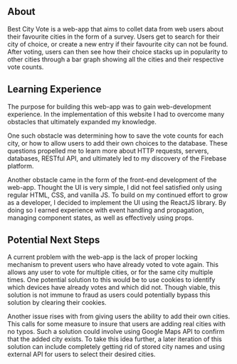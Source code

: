 ## About
Best City Vote is a web-app that aims to collet data from web users about their favourite cities in the form of a survey. Users get to search for their city of choice, or create a new entry if their favourite city can not be found. After voting, users can then see how their choice stacks up in popularity to other cities through a bar graph showing all the cities and their respective vote counts.

## Learning Experience
The purpose for building this web-app was to gain web-development experience. In the implementation of this website I had to overcome many obstacles that ultimately expanded my knowledge.

One such obstacle was determining how to save the vote counts for each city, or how to allow users to add their own choices to the database. These questions propelled me to learn more about HTTP requests, servers, databases, RESTful API, and ultimately led to my discovery of the Firebase platform.

Another obstacle came in the form of the front-end development of the web-app. Thought the UI is very simple, I did not feel satisfied only using regular HTML, CSS, and vanilla JS. To build on my continued effort to grow as a developer, I decided to implement the UI using the ReactJS library. By doing so I earned experience with event handling and propagation, managing component states, as well as effectively using props.

## Potential Next Steps
A current problem with the web-app is the lack of proper locking mechanism to prevent users who have already voted to vote again. This allows any user to vote for multiple cities, or for the same city multiple times. One potential solution to this would be to use cookies to identify which devices have already votes and which did not. Though viable, this solution is not immune to fraud as users could potentially bypass this solution by clearing their cookies.

Another issue rises with from giving users the ability to add their own cities. This calls for some measure to insure that users are adding real cities with no typos. Such a solution could involve using Google Maps API to confirm that the added city exists. To take this idea further, a later iteration of this solution can include completely getting rid of stored city names and using external API for users to select their desired cities.
